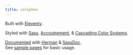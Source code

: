 ```yaml
---
title: colophon
---
```


Built with
[Eleventy](https://11ty.io/).

Styled with
[Sass](https://sass-lang.com/),
[Accoutrement](/accoutrement/), &
[Cascading Color Systems](https://cascading-colors.netlify.com/).

[Documented](/style/) with
[Herman](/herman/) & [SassDoc](https://sassdoc.com/).\
See [sample pages](/sample/)
for basic usage.
